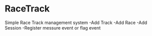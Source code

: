 # RaceTrack
Simple Race Track management system
-Add Track
-Add Race
-Add Session
-Register messure event or flag event
